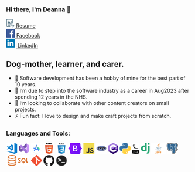 ### Hi there, I'm Deanna 👋 

<a href="https://deannacarina.github.io/Resume/"><img  alt="Resume" height="24px" src="assets/resume.png" /> Resume</a><br>
<a href="https://www.facebook.com/DeannaCarina/"><img  alt="Facebook" height="24px" src="assets/facebook.png" /> Facebook</a><br>
<a href="https://www.linkedin.com/in/deannacarina/"><img  alt="LinkedIn" height="24px" src="assets/linkedin.png" /> LinkedIn</a><br>

## Dog-mother, learner, and carer.

- 🔭 Software development has been a hobby of mine for the best part of 10 years.
- 🌱 I’m due to step into the software industry as a career in Aug2023 after spending 12 years in the NHS.
- 👯 I’m looking to collaborate with other content creators on small projects.
- ⚡ Fun fact: I love to design and make craft projects from scratch.

### Languages and Tools:

<img  alt="Visual Studio Code" height="30px" src="assets/vs.png" />    <img  alt="Visual Studio" height="30px" src="assets/visualstudiologo.png" />    <img  alt="Android Studio" height="30px" src="assets/androidstudiologo.png" />    <img alt="HTML5" height="30px" src="assets/html.png" />    <img alt="CSS3" height="30px" src="assets/css.png" />    <img alt="Bootstrap" height="30px" src="assets/bootstrap.png" />    <img alt="JavaScript" height="30px" src="assets/js.png" />    <img alt="PHP" height="30px" src="assets/phplogo.png" />    <img alt="C sharp" height="30px" src="assets/csharpicon.png" />    <img alt="Python" height="30px" src="assets/python.png" />    <img alt="Flask" height="30px" src="assets/flask.png" />    <img alt="Django" height="30px" src="assets/django.png" />    <img alt="Java" height="30px" src="assets/javaicon.png" />    <img alt="PostgreSQL" height="30px" src="assets/postgres.png" />    <img alt="SQL" height="30px" src="assets/sqllogo.png" />   <img alt="Git" height="30px" src="assets/gitlogo.png" />    <img alt="GitHub" height="30px" src="assets/github.png" />    <img alt="Terminal" height="30px" src="assets/terminal.png" />

<br />
<br />
